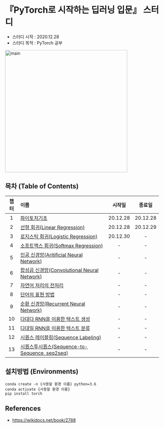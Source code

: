 # 『PyTorch로 시작하는 딥러닝 입문』 스터디
- 스터디 시작 : 2020.12.28
- 스터디 목적 : PyTorch 공부

<img width="400" alt="main" src="https://miro.medium.com/max/1200/1*4br4WmxNo0jkcsY796jGDQ.jpeg">

## 목차 (Table of Contents)
|챕터|이름|시작일|종료일|
|:---:|:---|:---:|:---:|
|1|[파이토치기초](./ch1_파이토치기초/)|20.12.28|20.12.28|
|2|[선형 회귀(Linear Regression)](./ch2_선형회귀/)|20.12.28|20.12.29|
|3|[로지스틱 회귀(Logistic Regression)](./ch3_로지스틱회귀/)|20.12.30|-|
|4|[소프트맥스 회귀(Softmax Regression)](./ch4_소프트맥스회귀/)|-|-|
|5|[인공 신경망(Aritificial Neural Network)](./ch5_인공신경망/)|-|-|
|6|[합성곱 신경망(Convolutional Neural Network)](./ch6_합성곱신경망/)|-|-|
|7|[자연어 처리의 전처리](./ch7_자연어처리의_전처리/)|-|-|
|8|[단어의 표현 방법](./ch8_단어의_표현방법/)|-|-|
|9|[순환 신경망(Recurrent Neural Network)](./ch9_순환신경망/)|-|-|
|10|[다대다 RNN을 이용한 텍스트 생성](./ch10_다대다RNN_텍스트생성/)|-|-|
|11|[다대일 RNN을 이용한 텍스트 분류](./ch11_다대일RNN_텍스트분류/)|-|-|
|12|[시퀀스 레이블링(Sequence Labeling)](./ch12_시퀀스레이블링/)|-|-|
|13|[시퀀스투시퀀스(Sequence-to-Sequence, seq2seq)](./ch13_시퀀스투시퀀스/)|-|-|



## 설치방법 (Environments)
```
conda create -n {사용할 환경 이름} python=3.6
conda activate {사용할 환경 이름}
pip install torch
```
## References
- https://wikidocs.net/book/2788